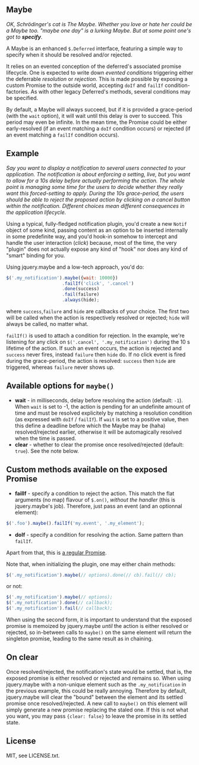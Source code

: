 ## Maybe

*OK, Schrödinger's cat is The Maybe. Whether you love or hate her could be a Maybe too. "maybe one day" is a lurking Maybe. But at some point one's got to **specify**.*

A Maybe is an enhanced `$.Deferred` interface, featuring a simple way to specify when it should be resolved and/or rejected.

It relies on an evented conception of the deferred's associated promise lifecycle. One is expected to write down *evented conditions* triggering either the deferrable *resolution* or *rejection*. This is made possible by exposing a custom Promise to the outside world, accepting `doIf` and `failIf` condition-factories. As with other legacy Deferred's methods, several conditions may be specified.

By default, a Maybe will always succeed, but if it is provided a grace-period (with the `wait` option), it will wait until this delay is over to succeed. This period may even be infinite. In the mean time, the Promise could be either early-resolved (if an event matching a `doIf` condition occurs) or rejected (if an event matching a `failIf` condition occurs).

## Example

*Say you want to display a notification to several users connected to your application. The notification is about enforcing a setting, live, but you want to allow for a 10s delay before actually performing the action. The whole point is managing some time for the users to decide whether they really want this forced-setting to apply. During the 10s grace-period, the users should be able to reject the proposed action by clicking on a cancel button within the notification. Different choices mean different consequences in the application lifecycle.*

Using a typical, fully-fledged notification plugin, you'd create a new `Notif` object of some kind, passing content as an option to be inserted internally in some predefinite way, and you'd hook-in somehow to intercept and handle the user interaction (*click*) because, most of the time, the very "plugin" does not actually expose any kind of "hook" nor does any kind of "smart" binding for you.

Using jquery.maybe and a low-tech approach, you'd do:

``` js
$('.my_notification').maybe({wait: 10000})
                     .failIf('click', '.cancel')
                     .done(success)
                     .fail(failure)
                     .always(hide);
```
     
where `success`,`failure` and `hide` are callbacks of your choice. The first two will be called when the action is respectively resolved or rejected; `hide` will always be called, no matter what.

`failIf()` is used to attach a condition for rejection. In the example, we're listening for any click on `$('.cancel', '.my_notification')` during the 10 s lifetime of the action. If such an event occurs, the action is rejected and `success` never fires, instead `failure` then `hide` do. If no click event is fired during the grace-period, the action is resolved: `success` then `hide` are triggered, whereas `failure` never shows up.

## Available options for `maybe()`

* **wait** - in milliseconds, delay before resolving the action (default: `-1`). When `wait` is set to -1, the action is pending for an undefinite amount of time and must be resolved explicitely by matching a resolution condition (as expressed with `doIf` / `failIf`). If `wait` is set to a positive value, then this define a deadline before which the Maybe may be (haha) resolved/rejected earlier, otherwise it will be automagically resolved when the time is passed.
* **clear** - whether to clear the promise once resolved/rejected (default: `true`). See the note below.

## Custom methods available on the exposed Promise

* **failIf** - specify a condition to reject the action. This match the flat arguments (no map) flavour of `$.on()`, *without the handler* (this is jquery.maybe's job). Therefore, just pass an event (and an optionnal element):

``` js
$('.foo').maybe().failIf('my.event', '.my_element');
```

* **doIf** - specify a condition for resolving the action. Same pattern than `failIf`.

Apart from that, this is [a regular Promise](http://api.jquery.com/category/deferred-object/).

Note that, when initializing the plugin, one may either chain methods:

``` js
$('.my_notification').maybe(// options).done(// cb).fail(// cb);
```

or not:

``` js
$('.my_notification').maybe(// options);
$('.my_notification').done(// callback);
$('.my_notification').fail(// callback);
```

When using the second form, it is important to understand that the exposed promise is memoized by jquery.maybe *until* the action is either resolved or rejected, so in-between calls to `maybe()` on the same element will return the singleton promise, leading to the same result as in chaining.

## On clear

Once resolved/rejected, the notification's state would be settled, that is, the exposed promise is either resolved or rejected and remains so. When using jquery.maybe with a non-unique element such as the `.my_notification` in the previous example, this could be really annoying. Therefore by default, jquery.maybe will clear the "bound" between the element and its settled promise once resolved/rejected. A new call to `maybe()` on this element will simply generate a new promise replacing the staled one. If this is not what you want, you may pass `{clear: false}` to leave the promise in its settled state.

## License

MIT, see LICENSE.txt.

